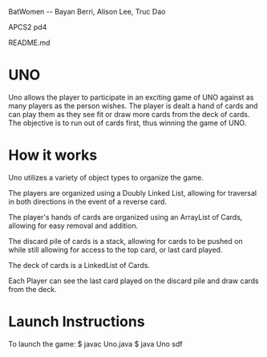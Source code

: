 BatWomen -- Bayan Berri, Alison Lee, Truc Dao

APCS2 pd4

README.md

<h1>UNO</h1>

Uno allows the player to participate in an exciting game of UNO against as many players as the person wishes. The player is dealt a hand of cards and can play them as they see fit or draw more cards from the deck of cards. The objective is to run out of cards first, thus winning the game of UNO.

<h1>How it works</h1>

Uno utilizes a variety of object types to organize the game. 

The players are organized using a Doubly Linked List, allowing for traversal in both directions in the event of a reverse card.

The player's hands of cards are organized using an ArrayList of Cards, allowing for easy removal and addition.

The discard pile of cards is a stack, allowing for cards to be pushed on while still allowing for access to the top card, or last card played.

The deck of cards is a LinkedList of Cards. 

Each Player can see the last card played on the discard pile and draw cards from the deck. 

<h1>Launch Instructions</h1>

To launch the game:
  $ javac Uno.java
  $ java Uno
sdf
